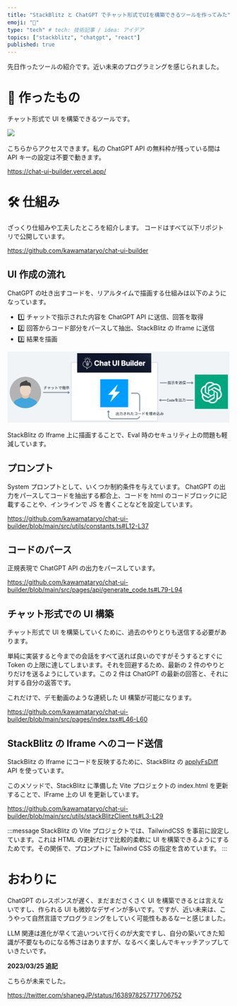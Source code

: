 ```yaml
---
title: "StackBlitz と ChatGPT でチャット形式でUIを構築できるツールを作ってみた"
emoji: "🎨"
type: "tech" # tech: 技術記事 / idea: アイデア
topics: ["stackblitz", "chatgpt", "react"]
published: true
---
```


先日作ったツールの紹介です。近い未来のプログラミングを感じられました。

# 🎨 作ったもの

チャット形式で UI を構築できるツールです。

![](https://i.gyazo.com/6eaa56e99a7438740972fe012ef6f755.gif)

こちらからアクセスできます。私の ChatGPT API の無料枠が残っている間は API キーの設定は不要で動きます。

https://chat-ui-builder.vercel.app/

# 🛠️ 仕組み

ざっくり仕組みや工夫したところを紹介します。
コードはすべて以下リポジトリで公開しています。

https://github.com/kawamataryo/chat-ui-builder

## UI 作成の流れ

ChatGPT の吐き出すコードを、リアルタイムで描画する仕組みは以下のようになっています。

- 1️⃣ チャットで指示された内容を ChatGPT API に送信、回答を取得
- 2️⃣ 回答からコード部分をパースして抽出、StackBlitz の Iframe に送信
- 3️⃣ 結果を描画

![](/images/ff58c9595ef347/specification.png)

StackBlitz の Iframe 上に描画することで、Eval 時のセキュリティ上の問題も軽減しています。

## プロンプト

System プロンプトとして、いくつか制約条件を与えています。
ChatGPT の出力をパースしてコードを抽出する都合上、コードを html のコードブロックに記載することや、インラインで JS を書くことなどを設定しています。

https://github.com/kawamataryo/chat-ui-builder/blob/main/src/utils/constants.ts#L12-L37

## コードのパース

正規表現で ChatGPT API の出力をパースしています。

https://github.com/kawamataryo/chat-ui-builder/blob/main/src/pages/api/generate_code.ts#L79-L94

## チャット形式での UI 構築

チャット形式で UI を構築していくために、過去のやりとりも送信する必要があります。

単純に実装すると今までの会話をすべて送れば良いのですがそうするとすぐに Token の上限に達してしまいます。それを回避するため、最新の 2 件のやりとりだけを送るようにしています。この 2 件は ChatGPT の最新の回答と、それに対する自分の返答です。

これだけで、デモ動画のような連続した UI 構築が可能になります。

https://github.com/kawamataryo/chat-ui-builder/blob/main/src/pages/index.tsx#L46-L60

## StackBlitz の Iframe へのコード送信

StackBlitz の Iframe にコードを反映するために、StackBlitz の [applyFsDiff](https://developer.stackblitz.com/platform/api/javascript-sdk-vm) API を使っています。

このメソッドで、StackBlitz に準備した Vite プロジェクトの index.html を更新することで、IFrame 上の UI を更新しています。

https://github.com/kawamataryo/chat-ui-builder/blob/main/src/utils/stackBlitzClient.ts#L3-L29

:::message
StackBlitz の Vite プロジェクトでは、TailwindCSS を事前に設定しています。これは HTML の更新だけで比較的柔軟に UI を構築できるようにするためです。その関係で、プロンプトに Tailwind CSS の指定を含めています。
:::

# おわりに

ChatGPT のレスポンスが遅く、まだまださくさく UI を構築できるとは言えないですし、作られる UI も微妙なデザインが多いです。ですが、近い未来は、こうやって自然言語でプログラミングをしていく可能性もあるなーと感じました。

LLM 関連は進化が早くて追いついて行くのが大変ですし、自分の築いてきた知識が不要なものになる怖さはありますが、なるべく楽しんでキャッチアップしていきたいです。

**2023/03/25 追記**

こちらが未来でした。

https://twitter.com/shanegJP/status/1638978257717706752
